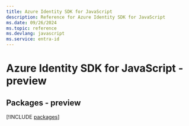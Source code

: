 ```yaml
---
title: Azure Identity SDK for JavaScript
description: Reference for Azure Identity SDK for JavaScript
ms.date: 09/26/2024
ms.topic: reference
ms.devlang: javascript
ms.service: entra-id
---
```

# Azure Identity SDK for JavaScript - preview
## Packages - preview
[!INCLUDE [packages](identity-index.md)]